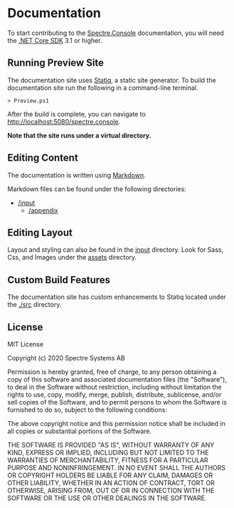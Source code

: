 # Documentation

To start contributing to the [Spectre.Console](https://github.com/spectresystems/spectre.console) documentation, you will need the [.NET Core SDK](https://dot.net) 3.1 or higher.

## Running Preview Site

The documentation site uses [Statiq](https://statiq.dev), a static site generator. To build the documentation site run the following in a command-line terminal.

```
> Preview.ps1
```

After the build is complete, you can navigate to [http://localhost:5080/spectre.console](http://localhost:5080/spectre.console).

**Note that the site runs under a virtual directory.**

## Editing Content

The documentation is written using [Markdown](https://www.markdownguide.org/basic-syntax/).

Markdown files can be found under the following directories:

- [/input](./input)
  - [/appendix](./input/appendix)
    
## Editing Layout

Layout and styling can also be found in the [input](./input) directory. Look for Sass, Css, and Images under the [assets](./input/assets) directory.
    
## Custom Build Features

The documentation site has custom enhancements to Statiq located under the [./src](./src) directory.

## License

MIT License

Copyright (c) 2020 Spectre Systems AB

Permission is hereby granted, free of charge, to any person obtaining a copy of this software and associated documentation files (the "Software"), to deal in the Software without restriction, including without limitation the rights to use, copy, modify, merge, publish, distribute, sublicense, and/or sell copies of the Software, and to permit persons to whom the Software is furnished to do so, subject to the following conditions:

The above copyright notice and this permission notice shall be included in all copies or substantial portions of the Software.

THE SOFTWARE IS PROVIDED "AS IS", WITHOUT WARRANTY OF ANY KIND, EXPRESS OR IMPLIED, INCLUDING BUT NOT LIMITED TO THE WARRANTIES OF MERCHANTABILITY, FITNESS FOR A PARTICULAR PURPOSE AND NONINFRINGEMENT. IN NO EVENT SHALL THE AUTHORS OR COPYRIGHT HOLDERS BE LIABLE FOR ANY CLAIM, DAMAGES OR OTHER LIABILITY, WHETHER IN AN ACTION OF CONTRACT, TORT OR OTHERWISE, ARISING FROM, OUT OF OR IN CONNECTION WITH THE SOFTWARE OR THE USE OR OTHER DEALINGS IN THE SOFTWARE.